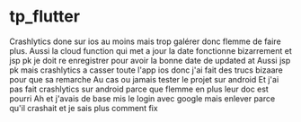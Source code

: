 # tp_flutter

Crashlytics done sur ios au moins mais trop galérer donc flemme de faire plus. 
Aussi la cloud function  qui met a jour la date fonctionne bizarrement et jsp pk je doit re enregistrer
pour avoir la bonne date de updated at
Aussi jsp pk mais crashlytics a casser toute l'app ios donc j'ai fait des trucs bizaare pour que sa remarche
Au cas ou jamais tester le projet sur android
Et j'ai pas fait crashlytics sur android parce que flemme en plus leur doc est pourri
Ah et j'avais de base mis le login avec google mais enlever parce qu'il crashait et je sais plus comment fix